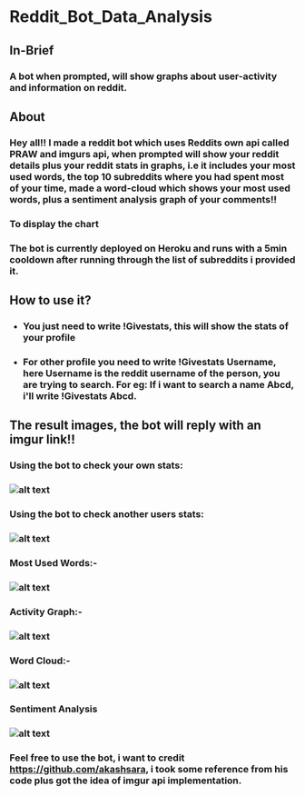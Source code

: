 # Reddit_Bot_Data_Analysis

## In-Brief
### A bot when prompted, will show graphs about user-activity and information on reddit.

## About
### Hey all!! I made a reddit bot which uses Reddits own api called PRAW and imgurs api, when prompted will show your reddit details plus your reddit stats in graphs, i.e it includes your most used words, the top 10 subreddits where you had spent most of your time, made a word-cloud which shows your most used words, plus a sentiment analysis graph of your comments!!
### To display the chart
### The bot is currently deployed on Heroku and runs with a 5min cooldown after running through the list of subreddits i provided it.

## How to use it?

* ### You just need to write !Givestats, this will show the stats of your profile
* ### For other profile you need to write !Givestats Username, here Username is the reddit username of the person, you are trying to search. For eg: If i want to search a name Abcd, i'll write !Givestats Abcd.

## The result images, the bot will reply with an imgur link!!

### Using the bot to check your own stats:

### ![alt text](https://i.imgur.com/pMG3y6k.png)

### Using the bot to check another users stats:

### ![alt text](https://i.imgur.com/BsAAlD4.png)

### Most Used Words:-
### ![alt text](https://i.imgur.com/yagzMFd.png)

### Activity Graph:-
### ![alt text](https://i.imgur.com/pDOOnHk.png)

### Word Cloud:-
### ![alt text](https://i.imgur.com/V3CWqdm.png)

### Sentiment Analysis
### ![alt text](https://i.imgur.com/fQvjcW6.png)


### Feel free to use the bot, i want to credit https://github.com/akashsara, i took some reference from his code plus got the idea of imgur api implementation.